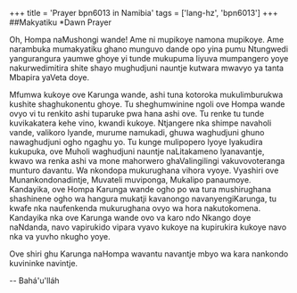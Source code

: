 +++
title = 'Prayer bpn6013 in Namibia'
tags = ['lang-hz', 'bpn6013']
+++
##Makyatiku
*Dawn Prayer

Oh, Hompa naMushongi wande! Ame ni mupikoye namona mupikoye. Ame narambuka mumakyatiku ghano munguvo dande opo yina pumu Ntungwedi yangurangura yaumwe ghoye yi tunde mukupuma liyuva mumpangero yoye nakurwedimitira shite shayo mughudjuni nauntje kutwara mwavyo ya tanta Mbapira yaVeta doye.

Mfumwa kukoye ove Karunga wande, ashi tuna kotoroka mukulimburukwa kushite shaghukonentu ghoye. Tu sheghumwinine ngoli ove Hompa wande ovyo vi tu renkito ashi tuparuke pwa hana ashi ove. Tu renke tu tunde kuvikakatera kehe vino, kwandi kukoye. Ntjangere nka shimpe navaholi vande, valikoro lyande, murume namukadi, ghuwa waghudjuni ghuno nawaghudjuni ogho ngaghu yo. Tu kunge mulipopero lyoye lyakudira kukupuka, ove Muholi waghudjuni nauntje naLitakameno lyanavantje, kwavo wa renka ashi va mone mahorwero ghaValingilingi vakuvovoteranga munturo davantu. Wa nkondopa mukurughana vihora vyoye. Vyashiri ove Munankondonadintje, Muvateli muviponga, Mukalipo panaumoye. Kandayika, ove Hompa Karunga wande ogho po wa tura mushirughana shashinene ogho wa hangura mukatji kavanongo navanyengiKarunga, tu kwafe nka naufenkenda mukurughana ovyo wa hora nakutokomena. Kandayika nka ove Karunga wande ovo va karo ndo Nkango doye naNdanda, navo vapirukido vipara vyavo kukoye na kupirukira kukoye navo nka va yuvho nkugho yoye.

Ove shiri ghu Karunga naHompa wavantu navantje mbyo wa kara nankondo kuvininke navintje.

-- Bahá'u'lláh
